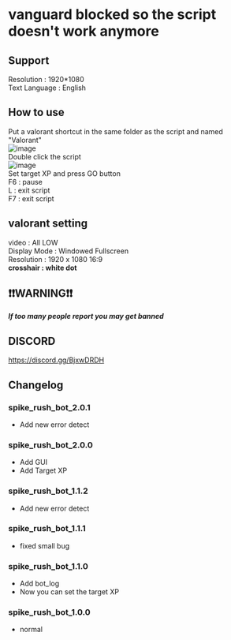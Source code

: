 # **vanguard blocked so the script doesn't work anymore**


## Support <br>
Resolution : 1920*1080 <br>
Text Language : English <br>

## How to use <br>
Put a valorant shortcut in the same folder as the script and named "Valorant" <br>
![image](https://github.com/worse-666/images/blob/main/same%20folder.png) <br>
Double click the script <br>
![image](https://github.com/worse-666/images/blob/main/spike%20rush%20bot.png) <br>
Set target XP and press GO button <br>
F6 : pause <br>
L : exit script <br>
F7 : exit script <br>

## valorant setting <br>
video : All LOW <br>
Display Mode : Windowed Fullscreen <br>
Resolution : 1920 x 1080 16:9 <br>
**crosshair : white dot**

## ❗❗WARNING❗❗ <br>
_**If too many people report you may get banned**_

## DISCORD <br>
https://discord.gg/BjxwDRDH <br>

## Changelog <br>
### spike_rush_bot_2.0.1 <br>
* Add new error detect
### spike_rush_bot_2.0.0 <br>
* Add GUI <br>
* Add Target XP <br>
### spike_rush_bot_1.1.2 <br>
* Add new error detect
### spike_rush_bot_1.1.1 <br>
* fixed small bug
### spike_rush_bot_1.1.0 <br>
* Add bot_log
* Now you can set the target XP
### spike_rush_bot_1.0.0 <br>
* normal <br>

